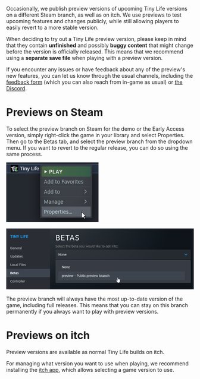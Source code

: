 ﻿Occasionally, we publish preview versions of upcoming Tiny Life versions on a different Steam branch, as well as on itch. We use previews to test upcoming features and changes publicly, while still allowing players to easily revert to a more stable version.

When deciding to try out a Tiny Life preview version, please keep in mind that they contain **unfinished** and possibly **buggy content** that might change before the version is officially released. This means that we recommend using a **separate save file** when playing with a preview version.

If you encounter any issues or have feedback about any of the preview's new features, you can let us know through the usual channels, including the [feedback form](https://tinylifegame.com/feedback) (which you can also reach from in-game as usual) or [the Discord](https://link.tinylifegame.com/discordweb).

# Previews on Steam
To select the preview branch on Steam for the demo or the Early Access version, simply right-click the game in your library and select Properties. Then go to the Betas tab, and select the preview branch from the dropdown menu. If you want to revert to the regular release, you can do so using the same process.

![](../media/previews_steam_1.png)

![](../media/previews_steam_2.png)

The preview branch will always have the most up-to-date version of the game, including full releases. This means that you can stay on this branch permanently if you always want to play with preview versions.

# Previews on itch
Preview versions are available as normal Tiny Life builds on itch.

For managing what version you want to use when playing, we recommend installing the [itch app](https://itch.io/app), which allows selecting a game version to use.
